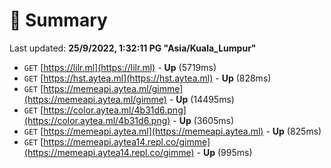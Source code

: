 # 📖 Summary
Last updated: **25/9/2022, 1:32:11 PG "Asia/Kuala_Lumpur"**

- `GET` [https://lilr.ml](https://lilr.ml) - **Up** (5719ms)
- `GET` [https://hst.aytea.ml](https://hst.aytea.ml) - **Up** (828ms)
- `GET` [https://memeapi.aytea.ml/gimme](https://memeapi.aytea.ml/gimme) - **Up** (14495ms)
- `GET` [https://color.aytea.ml/4b31d6.png](https://color.aytea.ml/4b31d6.png) - **Up** (3605ms)
- `GET` [https://memeapi.aytea.ml](https://memeapi.aytea.ml) - **Up** (825ms)
- `GET` [https://memeapi.aytea14.repl.co/gimme](https://memeapi.aytea14.repl.co/gimme) - **Up** (995ms)
